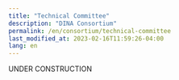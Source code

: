 ```yaml
---
title: "Technical Committee"
description: "DINA Consortium"
permalink: /en/consortium/technical-committee
last_modified_at: 2023-02-16T11:59:26-04:00
lang: en
---
```


UNDER CONSTRUCTION
